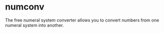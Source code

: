 # numconv
The free numeral system converter allows you to convert numbers from one numeral system into another.
